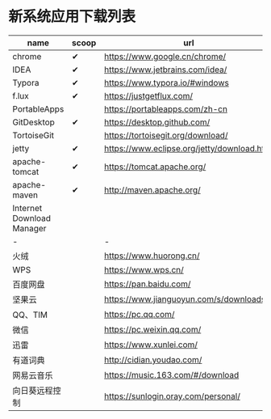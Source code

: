 # 新系统应用下载列表

| name                      | scoop | url                                         |
| ------------------------- | ----- | ------------------------------------------- |
| chrome                    | ✔     | https://www.google.cn/chrome/               |
| IDEA                      | ✔     | https://www.jetbrains.com/idea/             |
| Typora                    | ✔     | https://www.typora.io/#windows              |
| f.lux                     | ✔     | https://justgetflux.com/                    |
| PortableApps              |       | https://portableapps.com/zh-cn              |
| GitDesktop                | ✔     | https://desktop.github.com/                 |
| TortoiseGit               |       | https://tortoisegit.org/download/           |
| jetty                     | ✔     | https://www.eclipse.org/jetty/download.html |
| apache-tomcat             | ✔     | https://tomcat.apache.org/                  |
| apache-maven              | ✔     | http://maven.apache.org/                    |
| Internet Download Manager |       |                                             |
| -                         |       | -                                           |
| 火绒                      |       | https://www.huorong.cn/                     |
| WPS                       |       | https://www.wps.cn/                         |
| 百度网盘                  |       | https://pan.baidu.com/                      |
| 坚果云                    |       | https://www.jianguoyun.com/s/downloads      |
| QQ、TIM                   |       | https://pc.qq.com/                          |
| 微信                      |       | https://pc.weixin.qq.com/                   |
| 迅雷                      |       | https://www.xunlei.com/                     |
| 有道词典                  |       | http://cidian.youdao.com/                   |
| 网易云音乐                |       | https://music.163.com/#/download            |
| 向日葵远程控制            |       | https://sunlogin.oray.com/personal/         |


